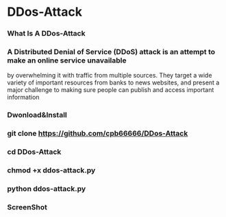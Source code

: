 # DDos-Attack 
### What Is A DDos-Attack

### A Distributed Denial of Service (DDoS) attack is an attempt to make an online service unavailable 
by overwhelming it with traffic from multiple sources. They target a wide variety of important resources
from banks to news websites, and present a major challenge to making sure people can publish and access important information

### Dwonload&Install

### git clone https://github.com/cpb66666/DDos-Attack

### cd DDos-Attack

### chmod +x ddos-attack.py

### python ddos-attack.py

### ScreenShot 




